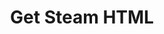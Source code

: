 ---
title: Get Steam HTML
excerpt: Returns Steam account profile/games preview.
api:
  file: market.json
  operationId: accountsList.getSteamHtml
hidden: false
---